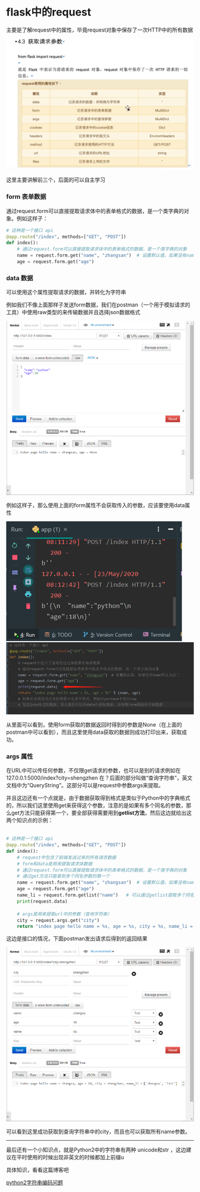 # flask中的request

 主要是了解request中的属性，毕竟request对象中保存了一次HTTP中的所有数据 

<img src="image/请求参数.png">

这里主要讲解前三个，后面的可以自主学习



### form 表单数据

通过request.form可以直接提取请求体中的表单格式的数据，是一个类字典的对象。例如这样子：

```python
# 这种是一个接口 api
@app.route("/index", methods=["GET", "POST"])
def index():
    # 通过request.form可以直接提取请求体中的表单格式的数据，是一个类字典的对象
    name = request.form.get("name", "zhangsan")  # 设置默认值，如果没有name默认为张三
    age = request.form.get("age")
```

### data 数据

可以使用这个属性提取请求的数据，并转化为字符串

例如我们不像上面那样子发送form数据，我们在postman（一个用于模拟请求的工具）中使用raw类型的来传输数据并且选择json数据格式

<img src="image/如果发送json数据/效果2.png">

例如这样子，那么使用上面的form属性不会获取传入的参数，应该要使用data属性

<img src="image/如果发送json数据/效果1.png">



<img src="image/如果发送json数据/效果3.png">



从里面可以看到，使用form获取的数据返回时得到的参数是None（在上面的postman中可以看到），而且这里使用data获取的数据则成功打印出来，获取成功。

### args 属性

在URL中可以传任何参数，不仅限get请求的参数，也可以是别的请求例如在127.0.0.1:5000/index?city=shengzhen  在？后面的部分叫做“查询字符串”，英文文档中为“QueryString”。这部分可以是request中参数args来提取。



并且这边还有一个点就是，由于数据获取得到格式是类似于Python中的字典格式的，所以我们这里使用get来获得这个参数，注意的是如果有多个同名的参数，那么get方法只能获得第一个，要全部获得需要用到**getlist方法**，然后这边就给出这两个知识点的示例：

```python

# 这种是一个接口 api
@app.route("/index", methods=["GET", "POST"])
def index():
    # request中包含了前端发送过来的所有请求数据
    # form和data是用来提取请求体数据
    # 通过request.form可以直接提取请求体中的表单格式的数据，是一个类字典的对象
    # 通过get方法只能拿到多个同名参数的第一个
    name = request.form.get("name", "zhangsan")  # 设置默认值，如果没有name默认为张三
    age = request.form.get("age")
    name_li = request.form.getlist("name")   # 可以通过getlist提取多个同名的参数
    print(request.data)

    # args是用来提取url中的参数（查询字符串）
    city = request.args.get("city")
    return "index page hello name = %s, age = %s, city = %s, name_li = %s" % (name, age, city, name_li)
```

这边是接口的情况，下面postman发出请求后得到的返回结果

<img src="image/例子.png">

可以看到这里成功获取到查询字符串中的city，而且也可以获取所有name参数。



---



最后还有一个小知识点，就是Python2中的字符串有两种 unicode和str ，这边建议在平时使用的时候出现非英文的时候都加上前缀u

具体知识，看看这篇博客吧

[python2字符串编码问题]( https://www.cnblogs.com/liaohuiqiang/p/7247393.html )















